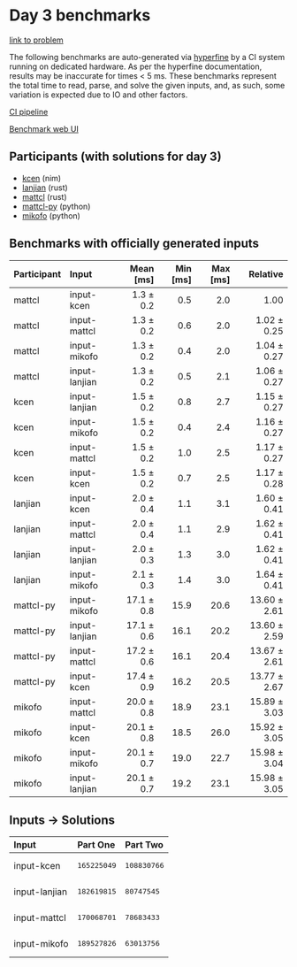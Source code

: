 # Day 3 benchmarks

[link to problem](https://adventofcode.com/2024/day/3)

The following benchmarks are auto-generated via
[hyperfine](https://github.com/sharkdp/hyperfine) by a CI system running on
dedicated hardware. As per the hyperfine documentation, results may be
inaccurate for times < 5 ms. These benchmarks represent the total time to read,
parse, and solve the given inputs, and, as such, some variation is expected due
to IO and other factors.

[CI pipeline](http://ci.papercode.net:8080/teams/main/pipelines/aoc2024)

[Benchmark web UI](https://aoc.ancalagon.black)


## Participants (with solutions for day 3)

- [kcen](https://github.com/kcen/aoc2024) (nim)
- [lanjian](https://github.com/lanjian/aoc-2024) (rust)
- [mattcl](https://github.com/mattcl/aoc2024) (rust)
- [mattcl-py](https://github.com/mattcl/aoc2024-py) (python)
- [mikofo](https://github.com/mikofo/aoc2024) (python)


## Benchmarks with officially generated inputs

| Participant | Input | Mean [ms] | Min [ms] | Max [ms] | Relative |
|:---|:---|---:|---:|---:|---:|
| mattcl | input-kcen | 1.3 ± 0.2 | 0.5 | 2.0 | 1.00 |
| mattcl | input-mattcl | 1.3 ± 0.2 | 0.6 | 2.0 | 1.02 ± 0.25 |
| mattcl | input-mikofo | 1.3 ± 0.2 | 0.4 | 2.0 | 1.04 ± 0.27 |
| mattcl | input-lanjian | 1.3 ± 0.2 | 0.5 | 2.1 | 1.06 ± 0.27 |
| kcen | input-lanjian | 1.5 ± 0.2 | 0.8 | 2.7 | 1.15 ± 0.27 |
| kcen | input-mikofo | 1.5 ± 0.2 | 0.4 | 2.4 | 1.16 ± 0.27 |
| kcen | input-mattcl | 1.5 ± 0.2 | 1.0 | 2.5 | 1.17 ± 0.27 |
| kcen | input-kcen | 1.5 ± 0.2 | 0.7 | 2.5 | 1.17 ± 0.28 |
| lanjian | input-kcen | 2.0 ± 0.4 | 1.1 | 3.1 | 1.60 ± 0.41 |
| lanjian | input-mattcl | 2.0 ± 0.4 | 1.1 | 2.9 | 1.62 ± 0.41 |
| lanjian | input-lanjian | 2.0 ± 0.3 | 1.3 | 3.0 | 1.62 ± 0.41 |
| lanjian | input-mikofo | 2.1 ± 0.3 | 1.4 | 3.0 | 1.64 ± 0.41 |
| mattcl-py | input-mikofo | 17.1 ± 0.8 | 15.9 | 20.6 | 13.60 ± 2.61 |
| mattcl-py | input-lanjian | 17.1 ± 0.6 | 16.1 | 20.2 | 13.60 ± 2.59 |
| mattcl-py | input-mattcl | 17.2 ± 0.6 | 16.1 | 20.4 | 13.67 ± 2.61 |
| mattcl-py | input-kcen | 17.4 ± 0.9 | 16.2 | 20.5 | 13.77 ± 2.67 |
| mikofo | input-mattcl | 20.0 ± 0.8 | 18.9 | 23.1 | 15.89 ± 3.03 |
| mikofo | input-kcen | 20.1 ± 0.8 | 18.5 | 26.0 | 15.92 ± 3.05 |
| mikofo | input-mikofo | 20.1 ± 0.7 | 19.0 | 22.7 | 15.98 ± 3.04 |
| mikofo | input-lanjian | 20.1 ± 0.7 | 19.2 | 23.1 | 15.98 ± 3.05 |


## Inputs -> Solutions

| Input | Part One | Part Two |
|:---|:---|:---|
|input-kcen|<pre>165225049</pre>|<pre>108830766</pre>|
|input-lanjian|<pre>182619815</pre>|<pre>80747545</pre>|
|input-mattcl|<pre>170068701</pre>|<pre>78683433</pre>|
|input-mikofo|<pre>189527826</pre>|<pre>63013756</pre>|